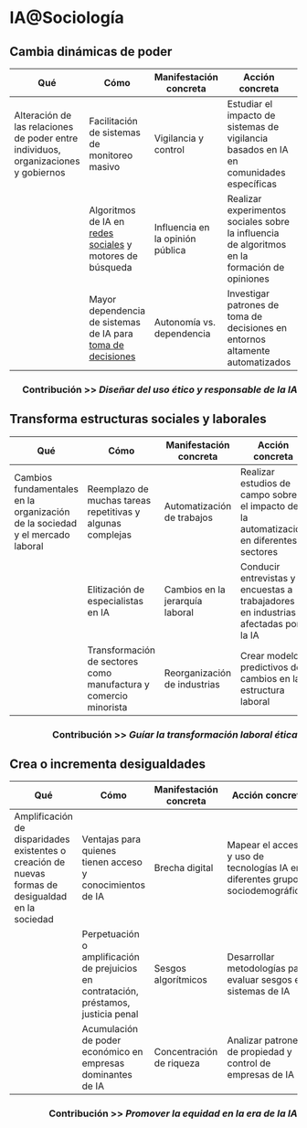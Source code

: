 # IA@Sociología

## Cambia dinámicas de poder

| Qué | Cómo | Manifestación concreta | Acción concreta | Cómo | Qué |
|-|-|-|-|-|-|
|Alteración de las relaciones de poder entre individuos, organizaciones y gobiernos|Facilitación de sistemas de monitoreo masivo|Vigilancia y control| Estudiar el impacto de sistemas de vigilancia basados en IA en comunidades específicas | Evaluar implicaciones éticas | [Desarrollar marcos regulatorios](legislacionAI.md) |
||Algoritmos de IA en [redes sociales](https://www.slate.com/articles/technology/cover_story/2016/01/how_facebook_s_news_feed_algorithm_works.html) y motores de búsqueda|Influencia en la opinión pública| Realizar experimentos sociales sobre la influencia de algoritmos en la formación de opiniones | Estudiar impacto en el discurso público | Crear pautas para la transparencia algorítmica |
||Mayor dependencia de sistemas de IA para [toma de decisiones](https://digitalfuturesociety.com/es/podcasts/capitulo-3-bosco-y-el-bono-para-pagar-la-luz/)|Autonomía vs. dependencia| Investigar patrones de toma de decisiones en entornos altamente automatizados | Investigar efectos en la toma de decisiones | Proponer modelos de gobernanza de IA |

<div align=right>

### Contribución >> *Diseñar del uso ético y responsable de la IA*

</div>

## Transforma estructuras sociales y laborales

| Qué | Cómo | Manifestación concreta | Acción concreta | Cómo | Qué |
|-|-|-|-|-|-|
|Cambios fundamentales en la organización de la sociedad y el mercado laboral|Reemplazo de muchas tareas repetitivas y algunas complejas|Automatización de trabajos| Realizar estudios de campo sobre el impacto de la automatización en diferentes sectores | Analizar impacto social de la automatización | Informar políticas de adaptación laboral
||Elitización de especialistas en IA|Cambios en la jerarquía laboral| Conducir entrevistas y encuestas a trabajadores en industrias afectadas por la IA | Estudiar nuevas dinámicas laborales |Proponer modelos de organización inclusivos
||Transformación de sectores como manufactura y comercio minorista|Reorganización de industrias| Crear modelos predictivos de cambios en la estructura laboral | Investigar cambios en sectores clave |Desarrollar estrategias de transición sectorial

<div align=right>

### Contribución >> *Guíar la transformación laboral ética*

</div>

## Crea o incrementa desigualdades 

| Qué | Cómo | Manifestación concreta | Acción concreta | Cómo | Qué | 
|-|-|-|-|-|-|
| Amplificación de disparidades existentes o creación de nuevas formas de desigualdad en la sociedad |Ventajas para quienes tienen acceso y conocimientos de IA|Brecha digital| Mapear el acceso y uso de tecnologías IA en diferentes grupos sociodemográficos | Identificar grupos vulnerables | Diseñar programas de inclusión digital | 
||Perpetuación o amplificación de prejuicios en contratación, préstamos, justicia penal|Sesgos algorítmicos| Desarrollar metodologías para evaluar sesgos en sistemas de IA | Auditar sistemas de IA | Desarrollar métodos de detección y corrección de sesgos | |
||Acumulación de poder económico en empresas dominantes de IA|Concentración de riqueza| Analizar patrones de propiedad y control de empresas de IA | Analizar patrones de concentración económica | Proponer modelos de distribución equitativa | |

<div align=right>

### Contribución >> *Promover la equidad en la era de la IA*

</div>

